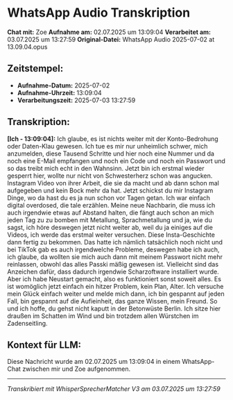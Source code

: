 # WhatsApp Audio Transkription

**Chat mit:** Zoe
**Aufnahme am:** 02.07.2025 um 13:09:04
**Verarbeitet am:** 03.07.2025 um 13:27:59
**Original-Datei:** WhatsApp Audio 2025-07-02 at 13.09.04.opus

## Zeitstempel:
- **Aufnahme-Datum:** 2025-07-02
- **Aufnahme-Uhrzeit:** 13:09:04
- **Verarbeitungszeit:** 2025-07-03 13:27:59

## Transkription:

**[Ich - 13:09:04]:** Ich glaube, es ist nichts weiter mit der Konto-Bedrohung oder Daten-Klau gewesen.
Ich tue es mir nur unheimlich schwer, mich anzumelden, diese Tausend Schritte und hier noch
eine Nummer und da noch eine E-Mail empfangen und noch ein Code und noch ein Passwort und so das
treibt mich echt in den Wahnsinn. Jetzt bin ich erstmal wieder gesperrt hier, wollte
nur nicht von Schwesterherz schon was angucken. Instagram Video von ihrer Arbeit, die sie da
macht und ab dann schon mal aufgegeben und kein Bock mehr da hat. Jetzt schickst du mir Instagram
Dinge, wo da hast du es ja nun schon vor Tagen getan. Ich war einfach digital overdosed, die
tale erzählen. Meine neue Nachbarin, die muss ich auch irgendwie etwas auf Abstand halten,
die fängt auch schon an mich jeden Tag zu zu bomben mit Metallung, Sprachmetallung und ja, wie
du sagst, ich höre deswegen jetzt nicht weiter ab, weil du ja einiges auf die Videos, ich werde
das erstmal weiter versuchen. Diese Insta-Geschichte dann fertig zu bekommen. Das hatte ich nämlich
tatsächlich noch nicht und bei TikTok gab es auch irgendwelche Probleme, deswegen habe ich
auch, ich glaube, da wollten sie mich auch dann mit meinem Passwort nicht mehr reinlassen, obwohl das
alles Passki mäßig gewesen ist. Vielleicht sind das Anzeichen dafür, dass dadurch irgendwie
Scharzoftware installiert wurde. Aber ich habe Neustart gemacht, also es funktioniert sonst
soweit alles. Es ist womöglich jetzt einfach ein hitzer Problem, kein Plan, Alter. Ich versuche
mein Glück einfach weiter und melde mich dann, ich bin gespannt auf jeden Fall, bin gespannt auf die
Aufieinheit, das ganze Wissen, mein Freund. So und ich hoffe, du gehst nicht kaputt in der
Betonwüste Berlin. Ich sitze hier draußen im Schatten im Wind und bin trotzdem allen Würstchen
im Zadenseitling.

## Kontext für LLM:
Diese Nachricht wurde am 02.07.2025 um 13:09:04 in einem WhatsApp-Chat zwischen mir und Zoe aufgenommen.

---
*Transkribiert mit WhisperSprecherMatcher V3 am 03.07.2025 um 13:27:59*
